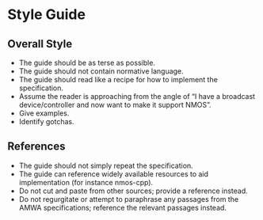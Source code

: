 # Style Guide

## Overall Style

- The guide should be as terse as possible.
- The guide should not contain normative language.
- The guide should read like a recipe for how to implement the specification.
- Assume the reader is approaching from the angle of “I have a broadcast device/controller and now want to make it support NMOS”.
- Give examples.
- Identify gotchas.

## References

- The guide should not simply repeat the specification.
- The guide can reference widely available resources to aid implementation (for instance nmos-cpp).
- Do not cut and paste from other sources; provide a reference instead.
- Do not regurgitate or attempt to paraphrase any passages from the AMWA specifications; reference the relevant passages instead.
